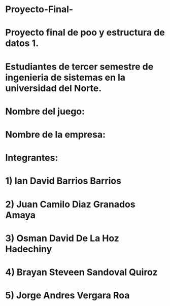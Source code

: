 # Proyecto-Final-
# Proyecto final de poo y estructura de datos 1.
# Estudiantes de tercer semestre de ingenieria de sistemas en la universidad del Norte.
# Nombre del juego:
# Nombre de la empresa:
# Integrantes:
# 1) Ian David Barrios Barrios
# 2) Juan Camilo Diaz Granados Amaya
# 3) Osman David De La Hoz Hadechiny
# 4) Brayan Steveen Sandoval Quiroz
# 5) Jorge Andres Vergara Roa
   
